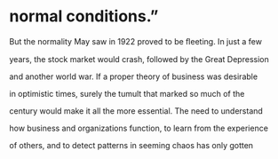# normal conditions.”

But the normality May saw in 1922 proved to be ﬂeeting. In just a few

years, the stock market would crash, followed by the Great Depression

and another world war. If a proper theory of business was desirable

in optimistic times, surely the tumult that marked so much of the

century would make it all the more essential. The need to understand

how business and organizations function, to learn from the experience

of others, and to detect patterns in seeming chaos has only gotten